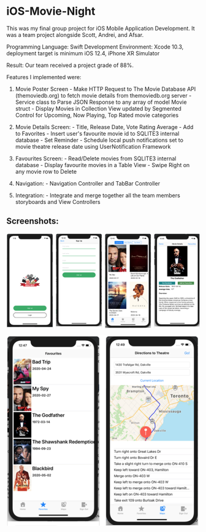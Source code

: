 # iOS-Movie-Night
This was my final group project for iOS Mobile Application Development. It was a team project alongside Scott, Andrei, and Afsar.

Programming Language: Swift
Development Environment: Xcode 10.3, deployment target is minimum iOS 12.4, iPhone XR Simulator

Result: Our team received a project grade of 88%.

Features I implemented were:

  1. Movie Poster Screen 
    - Make HTTP Request to The Movie Database API (themoviedb.org) to fetch movie details from themoviedb.org server
    - Service class to Parse JSON Response to any array of model Movie struct
    - Display Movies in Collection View updated by Segmented Control for Upcoming, Now Playing, Top Rated movie categories
    
  2. Movie Details Screen:
    - Title, Release Date, Vote Rating Average
    - Add to Favorites - Insert user's favourite movie id to SQLITE3 internal database
    - Set Reminder - Schedule local push notifications set to movie theatre release date using UserNotification Framework
    
  3. Favourites Screen:
    - Read/Delete movies from SQLITE3 internal database
    - Display favourite movies in a Table View
    - Swipe Right on any movie row to Delete
    
  4. Navigation:
    - Navigation Controller and TabBar Controller
    
  5. Integration:
    - Integrate and merge together all the team members storyboards and View Controllers
    
## Screenshots:

![Login, Register, Movie Collections, Movie Details](screenshots/screens1.png)

![Favorites, Map Get Directions](screenshots/screens2.png)

